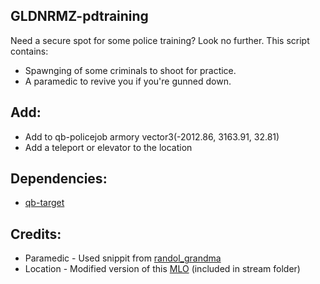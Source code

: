 ## GLDNRMZ-pdtraining

Need a secure spot for some police training? Look no further. This script contains:
*  Spawnging of some criminals to shoot for practice.
*  A paramedic to revive you if you're gunned down.

## Add:
*  Add to qb-policejob armory vector3(-2012.86, 3163.91, 32.81)
*  Add a teleport or elevator to the location

## Dependencies:
* [qb-target](https://github.com/BerkieBb/qb-target)

## Credits:
*  Paramedic - Used snippit from [randol_grandma](https://github.com/Randolio/randol_grandma)
*  Location - Modified version of this [MLO](https://www.gta5-mods.com/maps/training-facility-in-fort-zancudo) (included in stream folder)
